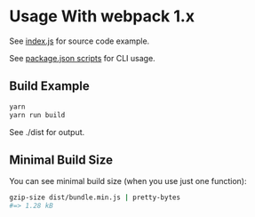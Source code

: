 # Usage With webpack 1.x

See [index.js](./index.js) for source code example.

See [package.json scripts](./package.json) for CLI usage.

## Build Example

```sh
yarn
yarn run build
```

See ./dist for output.

## Minimal Build Size

You can see minimal build size (when you use just one function):

```sh
gzip-size dist/bundle.min.js | pretty-bytes
#=> 1.28 kB
```

